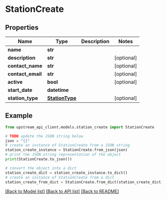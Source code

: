 # StationCreate


## Properties

Name | Type | Description | Notes
------------ | ------------- | ------------- | -------------
**name** | **str** |  | 
**description** | **str** |  | [optional] 
**contact_name** | **str** |  | [optional] 
**contact_email** | **str** |  | [optional] 
**active** | **bool** |  | [optional] 
**start_date** | **datetime** |  | 
**station_type** | [**StationType**](StationType.md) |  | [optional] 

## Example

```python
from upstream_api_client.models.station_create import StationCreate

# TODO update the JSON string below
json = "{}"
# create an instance of StationCreate from a JSON string
station_create_instance = StationCreate.from_json(json)
# print the JSON string representation of the object
print(StationCreate.to_json())

# convert the object into a dict
station_create_dict = station_create_instance.to_dict()
# create an instance of StationCreate from a dict
station_create_from_dict = StationCreate.from_dict(station_create_dict)
```
[[Back to Model list]](../README.md#documentation-for-models) [[Back to API list]](../README.md#documentation-for-api-endpoints) [[Back to README]](../README.md)


